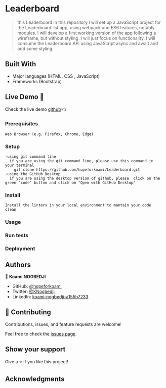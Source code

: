 
# Leaderboard

> this Leaderboard
In this repository I will set up a JavaScript project for the Leaderboard list app, using webpack and ES6 features, notably modules. I will develop a first working version of the app following a wireframe, but without styling. I will just focus on functionality. I will consume the Leaderboard API using JavaScript async and await and add some styling.

## Built With
- Major languages (HTML, CSS , JavaScript)
- Frameworks (Bootstrap)

## Live Demo 🔗

Check the live demo [github](https://hopeforkoami.github.io/Leaderboard/dist/)👈

### Prerequisites
    Web Browser (e.g. Firefox, Chrome, Edge)

### Setup
    -using git command line
      if you are using the git command line, please use this command in your terminal
        git clone https://github.com/hopeforkoami/Leaderboard.git
    -using the GitHub Desktop
      if you are using the desktop version of github, please  click on the green "code" button and click on "Open with GitHub Desktop" 


### Install
    Install the linters in your local environment to mantain your code clean 

### Usage

### Run tests

### Deployment



## Authors

👤 **Koami NOGBEDJI**

- GitHub: [@hopeforkoami](https://github.com/hopeforkoami)
- Twitter: [@KNogbedji](https://twitter.com/KNogbedji)
- LinkedIn: [koami-nogbedji-a155b7233](https://linkedin.com/in/koami-nogbedji-a155b7233)



## 🤝 Contributing

Contributions, issues, and feature requests are welcome!

Feel free to check the [issues page](../../issues/).

## Show your support

Give a ⭐️ if you like this project!

## Acknowledgments




